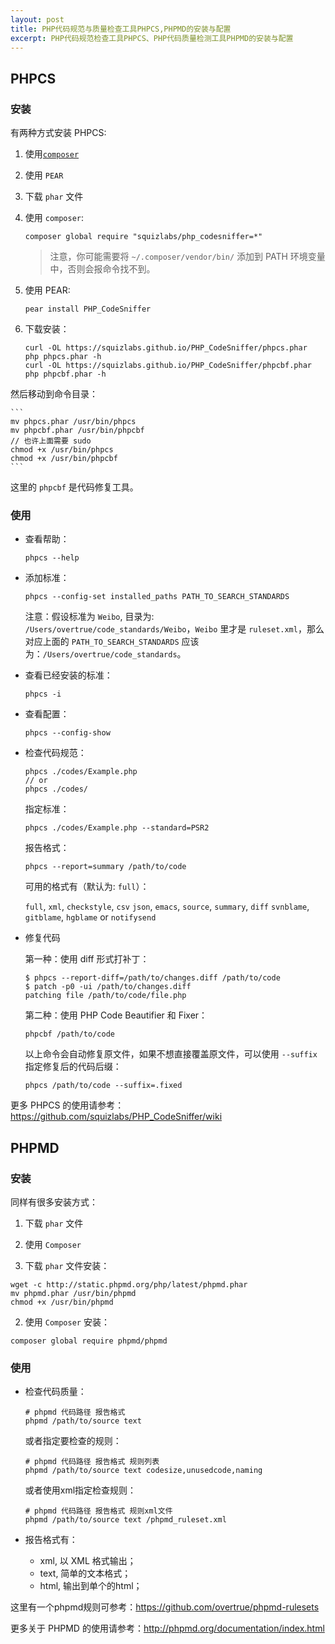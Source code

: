 ```yaml
---
layout: post
title: PHP代码规范与质量检查工具PHPCS,PHPMD的安装与配置
excerpt: PHP代码规范检查工具PHPCS、PHP代码质量检测工具PHPMD的安装与配置
---
```


## PHPCS

### 安装

有两种方式安装 PHPCS:

   1. 使用[`composer`](http://getcomposer.org/)
   2. 使用 `PEAR`
   3. 下载 `phar` 文件

1. 使用 `composer`:

    ```
    composer global require "squizlabs/php_codesniffer=*"
    ```

    > 注意，你可能需要将 `~/.composer/vendor/bin/` 添加到 PATH 环境变量中，否则会报命令找不到。

2. 使用 PEAR:

    ```
    pear install PHP_CodeSniffer
    ```

3. 下载安装：

    ```
    curl -OL https://squizlabs.github.io/PHP_CodeSniffer/phpcs.phar
    php phpcs.phar -h
    curl -OL https://squizlabs.github.io/PHP_CodeSniffer/phpcbf.phar
    php phpcbf.phar -h
    ```

  然后移动到命令目录：

    ```
    mv phpcs.phar /usr/bin/phpcs
    mv phpcbf.phar /usr/bin/phpcbf
    // 也许上面需要 sudo
    chmod +x /usr/bin/phpcs
    chmod +x /usr/bin/phpcbf
    ```

  这里的 `phpcbf` 是代码修复工具。

### 使用

- 查看帮助：

  ```
  phpcs --help
  ```
- 添加标准：

  ```
  phpcs --config-set installed_paths PATH_TO_SEARCH_STANDARDS
  ```

  注意：假设标准为 `Weibo`, 目录为: `/Users/overtrue/code_standards/Weibo`，`Weibo` 里才是 `ruleset.xml`，那么对应上面的 `PATH_TO_SEARCH_STANDARDS` 应该为：`/Users/overtrue/code_standards`。

- 查看已经安装的标准：

  ```
  phpcs -i
  ```

- 查看配置：

  ```
  phpcs --config-show
  ```

- 检查代码规范：

  ```
  phpcs ./codes/Example.php
  // or
  phpcs ./codes/
  ```

  指定标准：

  ```
  phpcs ./codes/Example.php --standard=PSR2
  ```

  报告格式：

  ```
  phpcs --report=summary /path/to/code
  ```
  可用的格式有（默认为: `full`）：

  `full`, `xml`, `checkstyle`, `csv`
  `json`, `emacs`, `source`, `summary`, `diff`
  `svnblame`, `gitblame`, `hgblame` or `notifysend`

- 修复代码

  第一种：使用 diff 形式打补丁：

  ```
  $ phpcs --report-diff=/path/to/changes.diff /path/to/code
  $ patch -p0 -ui /path/to/changes.diff
  patching file /path/to/code/file.php
  ```

  第二种：使用 PHP Code Beautifier 和 Fixer：

  ```
  phpcbf /path/to/code
  ```
  以上命令会自动修复原文件，如果不想直接覆盖原文件，可以使用 `--suffix` 指定修复后的代码后缀：

  ```
  phpcs /path/to/code --suffix=.fixed
  ```

更多 PHPCS 的使用请参考：https://github.com/squizlabs/PHP_CodeSniffer/wiki


## PHPMD

### 安装

同样有很多安装方式：

1. 下载 `phar` 文件
2. 使用 `Composer`

1. 下载 `phar` 文件安装：

  ```
  wget -c http://static.phpmd.org/php/latest/phpmd.phar
  mv phpmd.phar /usr/bin/phpmd
  chmod +x /usr/bin/phpmd
  ```

2. 使用 `Composer` 安装：

  ```
  composer global require phpmd/phpmd
  ```

### 使用

- 检查代码质量：

  ```
  # phpmd 代码路径 报告格式
  phpmd /path/to/source text
  ```

  或者指定要检查的规则：

  ```
  # phpmd 代码路径 报告格式 规则列表
  phpmd /path/to/source text codesize,unusedcode,naming
  ```
  或者使用xml指定检查规则：

  ```
  # phpmd 代码路径 报告格式 规则xml文件
  phpmd /path/to/source text /phpmd_ruleset.xml
  ```

- 报告格式有：
    - xml, 以 XML 格式输出；
    - text, 简单的文本格式；
    - html, 输出到单个的html；

这里有一个phpmd规则可参考：https://github.com/overtrue/phpmd-rulesets

更多关于 PHPMD 的使用请参考：http://phpmd.org/documentation/index.html